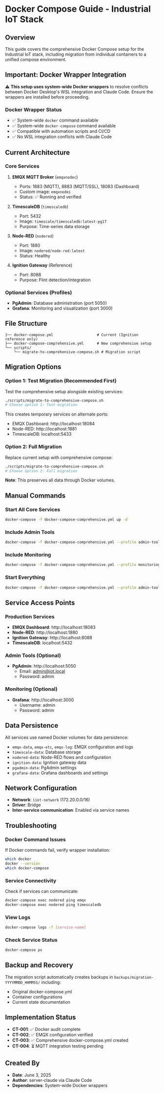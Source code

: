 # Docker Compose Guide - Industrial IoT Stack

## Overview
This guide covers the comprehensive Docker Compose setup for the Industrial IoT stack, including migration from individual containers to a unified compose environment.

## Important: Docker Wrapper Integration
⚠️ **This setup uses system-wide Docker wrappers** to resolve conflicts between Docker Desktop's WSL integration and Claude Code. Ensure the wrappers are installed before proceeding.

### Docker Wrapper Status
- ✅ System-wide `docker` command available
- ✅ System-wide `docker-compose` command available  
- ✅ Compatible with automation scripts and CI/CD
- ✅ No WSL integration conflicts with Claude Code

## Current Architecture

### Core Services
1. **EMQX MQTT Broker** (`emqxnodec`)
   - Ports: 1883 (MQTT), 8883 (MQTT/SSL), 18083 (Dashboard)
   - Custom image: `emqxnodei`
   - Status: ✅ Running and verified

2. **TimescaleDB** (`timescaledb`)
   - Port: 5432
   - Image: `timescale/timescaledb:latest-pg17`
   - Purpose: Time-series data storage

3. **Node-RED** (`nodered`)
   - Port: 1880
   - Image: `nodered/node-red:latest`
   - Status: Healthy

4. **Ignition Gateway** (Reference)
   - Port: 8088
   - Purpose: Flint detection/integration

### Optional Services (Profiles)
- **PgAdmin**: Database administration (port 5050)
- **Grafana**: Monitoring and visualization (port 3000)

## File Structure
```
├── docker-compose.yml                    # Current (Ignition reference only)
├── docker-compose-comprehensive.yml      # New comprehensive setup
└── scripts/
    └── migrate-to-comprehensive-compose.sh # Migration script
```

## Migration Options

### Option 1: Test Migration (Recommended First)
Test the comprehensive setup alongside existing services:
```bash
./scripts/migrate-to-comprehensive-compose.sh
# Choose option 1: Test migration
```

This creates temporary services on alternate ports:
- EMQX Dashboard: http://localhost:18084
- Node-RED: http://localhost:1881
- TimescaleDB: localhost:5433

### Option 2: Full Migration
Replace current setup with comprehensive compose:
```bash
./scripts/migrate-to-comprehensive-compose.sh
# Choose option 2: Full migration
```

**Note**: This preserves all data through Docker volumes.

## Manual Commands

### Start All Core Services
```bash
docker-compose -f docker-compose-comprehensive.yml up -d
```

### Include Admin Tools
```bash
docker-compose -f docker-compose-comprehensive.yml --profile admin-tools up -d
```

### Include Monitoring
```bash
docker-compose -f docker-compose-comprehensive.yml --profile monitoring up -d
```

### Start Everything
```bash
docker-compose -f docker-compose-comprehensive.yml --profile admin-tools --profile monitoring up -d
```

## Service Access Points

### Production Services
- **EMQX Dashboard**: http://localhost:18083
- **Node-RED**: http://localhost:1880
- **Ignition Gateway**: http://localhost:8088
- **TimescaleDB**: localhost:5432

### Admin Tools (Optional)
- **PgAdmin**: http://localhost:5050
  - Email: admin@iot.local
  - Password: admin

### Monitoring (Optional)
- **Grafana**: http://localhost:3000
  - Username: admin
  - Password: admin

## Data Persistence
All services use named Docker volumes for data persistence:
- `emqx-data`, `emqx-etc`, `emqx-log`: EMQX configuration and logs
- `timescale-data`: Database storage
- `nodered-data`: Node-RED flows and configuration
- `ignition-data`: Ignition gateway data
- `pgadmin-data`: PgAdmin settings
- `grafana-data`: Grafana dashboards and settings

## Network Configuration
- **Network**: `iiot-network` (172.20.0.0/16)
- **Driver**: Bridge
- **Inter-service communication**: Enabled via service names

## Troubleshooting

### Docker Command Issues
If Docker commands fail, verify wrapper installation:
```bash
which docker
docker --version
which docker-compose
```

### Service Connectivity
Check if services can communicate:
```bash
docker-compose exec nodered ping emqx
docker-compose exec nodered ping timescaledb
```

### View Logs
```bash
docker-compose logs -f [service-name]
```

### Check Service Status
```bash
docker-compose ps
```

## Backup and Recovery
The migration script automatically creates backups in `backups/migration-YYYYMMDD_HHMMSS/` including:
- Original docker-compose.yml
- Container configurations
- Current state documentation

## Implementation Status
- **CT-001**: ✅ Docker audit complete
- **CT-002**: ✅ EMQX configuration verified
- **CT-003**: ✅ Comprehensive docker-compose.yml created
- **CT-004**: ⏳ MQTT integration testing pending

## Created By
- **Date**: June 3, 2025
- **Author**: server-claude via Claude Code
- **Dependencies**: System-wide Docker wrappers